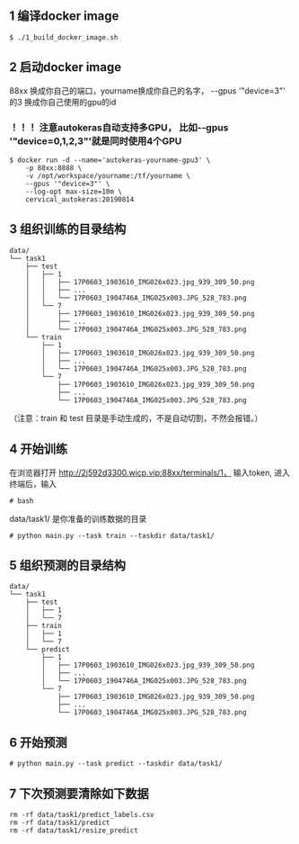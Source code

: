 ## 1 编译docker image
```
$ ./1_build_docker_image.sh
```
## 2 启动docker image
88xx 换成你自己的端口，yourname换成你自己的名字，   --gpus '"device=3"' 的3 换成你自己使用的gpu的id
### ！！！ 注意autokeras自动支持多GPU， 比如--gpus '"device=0,1,2,3"'就是同时使用4个GPU
```
$ docker run -d --name='autokeras-yourname-gpu3' \
    -p 88xx:8888 \
    -v /opt/workspace/yourname:/tf/yourname \
    --gpus '"device=3"' \
    --log-opt max-size=10m \
    cervical_autokeras:20190814
```

## 3 组织训练的目录结构
```
data/
└── task1
    ├── test
    │   ├── 1
    │   │   ├── 17P0603_1903610_IMG026x023.jpg_939_309_50.png
    │   │   ├── ...
    │   │   └── 17P0603_1904746A_IMG025x003.JPG_528_783.png
    │   └── 7
    │       ├── 17P0603_1903610_IMG026x023.jpg_939_309_50.png
    │       ├── ...
    │       └── 17P0603_1904746A_IMG025x003.JPG_528_783.png
    └── train
        ├── 1
        │   ├── 17P0603_1903610_IMG026x023.jpg_939_309_50.png
        │   ├── ...
        │   └── 17P0603_1904746A_IMG025x003.JPG_528_783.png
        └── 7
            ├── 17P0603_1903610_IMG026x023.jpg_939_309_50.png
            ├── ...
            └── 17P0603_1904746A_IMG025x003.JPG_528_783.png
```
（注意：train 和 test 目录是手动生成的，不是自动切割，不然会报错。）

## 4 开始训练
在浏览器打开  http://2j592d3300.wicp.vip:88xx/terminals/1， 输入token, 进入终端后，输入
```
# bash
```
data/task1/ 是你准备的训练数据的目录
```
# python main.py --task train --taskdir data/task1/
```

## 5 组织预测的目录结构
```
data/
└── task1
    ├── test
    │   ├── 1
    │   └── 7
    ├── train
    │   ├── 1
    │   └── 7
    └── predict
        ├── 1
        │   ├── 17P0603_1903610_IMG026x023.jpg_939_309_50.png
        │   ├── ...
        │   └── 17P0603_1904746A_IMG025x003.JPG_528_783.png
        └── 7
            ├── 17P0603_1903610_IMG026x023.jpg_939_309_50.png
            ├── ...
            └── 17P0603_1904746A_IMG025x003.JPG_528_783.png
```

## 6 开始预测
```
# python main.py --task predict --taskdir data/task1/
```

## 7 下次预测要清除如下数据
```
rm -rf data/task1/predict_labels.csv
rm -rf data/task1/predict
rm -rf data/task1/resize_predict
```
